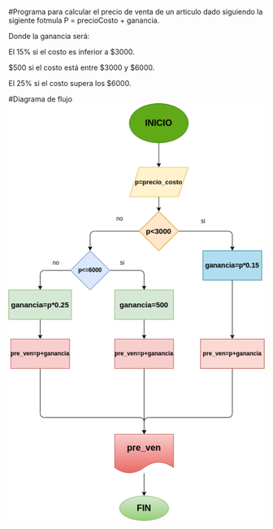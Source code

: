 #Programa para calcular el precio de venta de un articulo dado siguiendo la sigiente fotmula P = precioCosto + ganancia.

Donde la ganancia será:

El 15% si el costo es inferior a $3000.

$500 si el costo está entre $3000 y $6000.

El 25% si el costo supera los $6000.

#Diagrama de flujo
![Diagrama de flujo](diagrama.png "Diagrama de flujo")